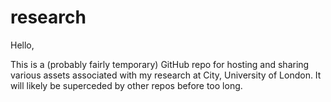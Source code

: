 # research

Hello,

This is a (probably fairly temporary) GitHub repo for hosting and sharing various assets associated with my research at City, University of London. It will likely be superceded by other repos before too long.
